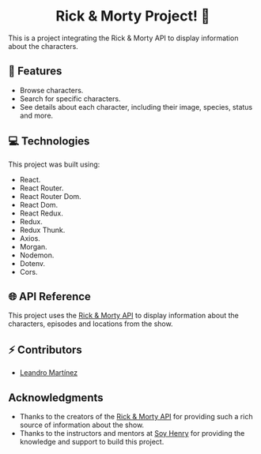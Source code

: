 <h1 align="center">Rick & Morty Project! 👋</h1>
This is a project integrating the Rick & Morty API to display information about the characters.

<h2 align="left">📄 Features</h2>

- Browse characters.
- Search for specific characters.
- See details about each character, including their image, species, status and more.

<h2 align="left">💻 Technologies</h2>


This project was built using:

- React.
- React Router.
- React Router Dom.
- React Dom.
- React Redux.
- Redux.
- Redux Thunk.
- Axios.
- Morgan.
- Nodemon.
- Dotenv.
- Cors.

<h2 align="left">🌐 API Reference</h2>


This project uses the [Rick & Morty API](https://rickandmortyapi.com/) to display information about the characters, episodes and locations from the show. 

<h2 align="left">⚡ Contributors</h2>

- [Leandro Martínez]("https://www.linkedin.com/in/lean0mar")

<h2 align="left"> Acknowledgments</h2>

- Thanks to the creators of the [Rick & Morty API](https://rickandmortyapi.com/) for providing such a rich source of information about the show.
- Thanks to the instructors and mentors at [Soy Henry](https://www.soyhenry.com/) for providing the knowledge and support to build this project.
